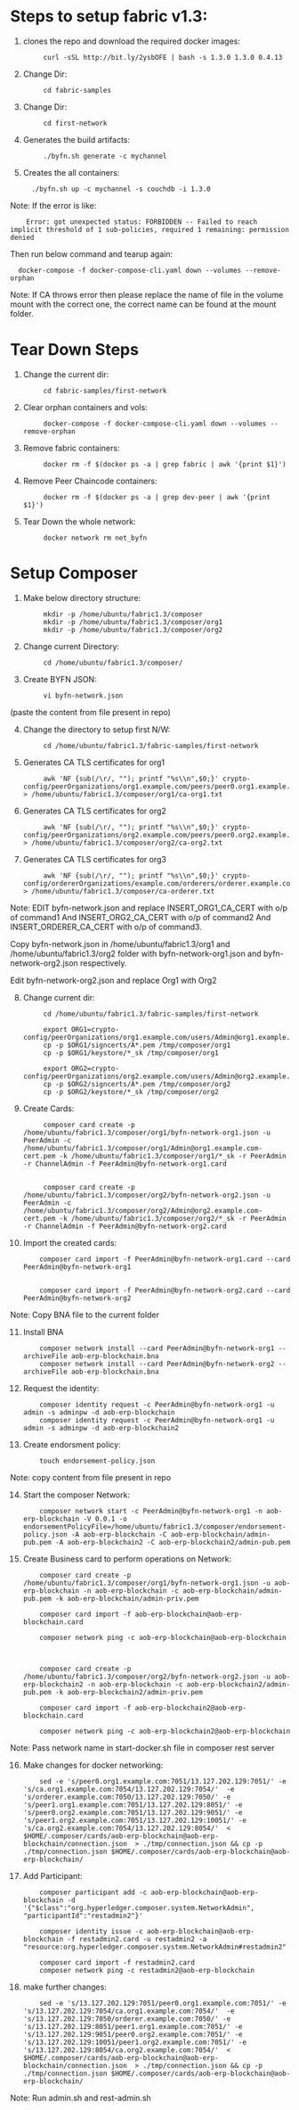 # Steps to setup fabric v1.3:


1. clones the repo and download the required docker images:

            curl -sSL http://bit.ly/2ysbOFE | bash -s 1.3.0 1.3.0 0.4.13
      
2. Change Dir: 

            cd fabric-samples

3. Change Dir:

            cd first-network

4. Generates the build artifacts:

            ./byfn.sh generate -c mychannel
      
5. Creates the all containers:

         ./byfn.sh up -c mychannel -s couchdb -i 1.3.0
   
Note: If the error is like:

        Error: got unexpected status: FORBIDDEN -- Failed to reach implicit threshold of 1 sub-policies, required 1 remaining: permission denied
   
   Then run below command and tearup again:
   
      docker-compose -f docker-compose-cli.yaml down --volumes --remove-orphan
   
Note:   If CA throws error then please replace the name of file in the volume mount with the correct one, the correct name can be found at the mount folder.



# Tear Down Steps
1. Change the current dir:

            cd fabric-samples/first-network

2. Clear orphan containers and vols:

            docker-compose -f docker-compose-cli.yaml down --volumes --remove-orphan

3. Remove fabric containers:

            docker rm -f $(docker ps -a | grep fabric | awk '{print $1}')

4. Remove Peer Chaincode containers:

            docker rm -f $(docker ps -a | grep dev-peer | awk '{print $1}')

5. Tear Down the whole network:

            docker network rm net_byfn





# Setup Composer
1. Make below directory structure:

            mkdir -p /home/ubuntu/fabric1.3/composer
            mkdir -p /home/ubuntu/fabric1.3/composer/org1
            mkdir -p /home/ubuntu/fabric1.3/composer/org2


2. Change current Directory:

            cd /home/ubuntu/fabric1.3/composer/

3. Create BYFN JSON:

            vi byfn-network.json
(paste the content from file present in repo)


4. Change the directory to setup first N/W:

            cd /home/ubuntu/fabric1.3/fabric-samples/first-network

5. Generates CA TLS certificates for org1

            awk 'NF {sub(/\r/, ""); printf "%s\\n",$0;}' crypto-config/peerOrganizations/org1.example.com/peers/peer0.org1.example.com/tls/ca.crt > /home/ubuntu/fabric1.3/composer/org1/ca-org1.txt

6. Generates CA TLS certificates for org2

            awk 'NF {sub(/\r/, ""); printf "%s\\n",$0;}' crypto-config/peerOrganizations/org2.example.com/peers/peer0.org2.example.com/tls/ca.crt > /home/ubuntu/fabric1.3/composer/org2/ca-org2.txt

7. Generates CA TLS certificates for org3

            awk 'NF {sub(/\r/, ""); printf "%s\\n",$0;}' crypto-config/ordererOrganizations/example.com/orderers/orderer.example.com/tls/ca.crt > /home/ubuntu/fabric1.3/composer/ca-orderer.txt


Note: EDIT byfn-network.json and replace INSERT_ORG1_CA_CERT with o/p of command1 And INSERT_ORG2_CA_CERT with o/p of command2 And INSERT_ORDERER_CA_CERT with o/p of command3.

Copy byfn-network.json in /home/ubuntu/fabric1.3/org1 and /home/ubuntu/fabric1.3/org2 folder with byfn-network-org1.json and byfn-network-org2.json respectively.

Edit byfn-network-org2.json and replace Org1 with Org2

8. Change current dir:

            cd /home/ubuntu/fabric1.3/fabric-samples/first-network
            
            export ORG1=crypto-config/peerOrganizations/org1.example.com/users/Admin@org1.example.com/msp
            cp -p $ORG1/signcerts/A*.pem /tmp/composer/org1
            cp -p $ORG1/keystore/*_sk /tmp/composer/org1

            export ORG2=crypto-config/peerOrganizations/org2.example.com/users/Admin@org2.example.com/msp
            cp -p $ORG2/signcerts/A*.pem /tmp/composer/org2
            cp -p $ORG2/keystore/*_sk /tmp/composer/org2


9. Create Cards: 

            composer card create -p /home/ubuntu/fabric1.3/composer/org1/byfn-network-org1.json -u PeerAdmin -c /home/ubuntu/fabric1.3/composer/org1/Admin@org1.example.com-cert.pem -k /home/ubuntu/fabric1.3/composer/org1/*_sk -r PeerAdmin -r ChannelAdmin -f PeerAdmin@byfn-network-org1.card


            composer card create -p /home/ubuntu/fabric1.3/composer/org2/byfn-network-org2.json -u PeerAdmin -c /home/ubuntu/fabric1.3/composer/org2/Admin@org2.example.com-cert.pem -k /home/ubuntu/fabric1.3/composer/org2/*_sk -r PeerAdmin -r ChannelAdmin -f PeerAdmin@byfn-network-org2.card



10. Import the created cards:

            composer card import -f PeerAdmin@byfn-network-org1.card --card PeerAdmin@byfn-network-org1


            composer card import -f PeerAdmin@byfn-network-org2.card --card PeerAdmin@byfn-network-org2



Note: Copy BNA file to the current folder

11. Install BNA

            composer network install --card PeerAdmin@byfn-network-org1 --archiveFile aob-erp-blockchain.bna
            composer network install --card PeerAdmin@byfn-network-org2 --archiveFile aob-erp-blockchain.bna

12. Request the identity:

            composer identity request -c PeerAdmin@byfn-network-org1 -u admin -s adminpw -d aob-erp-blockchain
            composer identity request -c PeerAdmin@byfn-network-org1 -u admin -s adminpw -d aob-erp-blockchain2

13. Create endorsment policy:

            touch endorsement-policy.json

Note: copy content from file present in repo

14. Start the composer Network:

            composer network start -c PeerAdmin@byfn-network-org1 -n aob-erp-blockchain -V 0.0.1 -o endorsementPolicyFile=/home/ubuntu/fabric1.3/composer/endorsement-policy.json -A aob-erp-blockchain -C aob-erp-blockchain/admin-pub.pem -A aob-erp-blockchain2 -C aob-erp-blockchain2/admin-pub.pem


15. Create Business card to perform operations on Network:

            composer card create -p /home/ubuntu/fabric1.3/composer/org1/byfn-network-org1.json -u aob-erp-blockchain -n aob-erp-blockchain -c aob-erp-blockchain/admin-pub.pem -k aob-erp-blockchain/admin-priv.pem

            composer card import -f aob-erp-blockchain@aob-erp-blockchain.card

            composer network ping -c aob-erp-blockchain@aob-erp-blockchain



            composer card create -p /home/ubuntu/fabric1.3/composer/org2/byfn-network-org2.json -u aob-erp-blockchain2 -n aob-erp-blockchain -c aob-erp-blockchain2/admin-pub.pem -k aob-erp-blockchain2/admin-priv.pem

            composer card import -f aob-erp-blockchain2@aob-erp-blockchain.card

            composer network ping -c aob-erp-blockchain2@aob-erp-blockchain



Note: Pass network name in start-docker.sh file in composer rest server


16. Make changes for docker networking:

            sed -e 's/peer0.org1.example.com:7051/13.127.202.129:7051/' -e 's/ca.org1.example.com:7054/13.127.202.129:7054/'  -e 's/orderer.example.com:7050/13.127.202.129:7050/' -e 's/peer1.org1.example.com:7051/13.127.202.129:8051/' -e 's/peer0.org2.example.com:7051/13.127.202.129:9051/' -e 's/peer1.org2.example.com:7051/13.127.202.129:10051/' -e 's/ca.org2.example.com:7054/13.127.202.129:8054/'  < $HOME/.composer/cards/aob-erp-blockchain@aob-erp-blockchain/connection.json  > ./tmp/connection.json && cp -p ./tmp/connection.json $HOME/.composer/cards/aob-erp-blockchain@aob-erp-blockchain/

17. Add Participant:

            composer participant add -c aob-erp-blockchain@aob-erp-blockchain -d '{"$class":"org.hyperledger.composer.system.NetworkAdmin", "participantId":"restadmin2"}'
            
            composer identity issue -c aob-erp-blockchain@aob-erp-blockchain -f restadmin2.card -u restadmin2 -a "resource:org.hyperledger.composer.system.NetworkAdmin#restadmin2"

            composer card import -f restadmin2.card
            composer network ping -c restadmin2@aob-erp-blockchain

18. make further changes:

            sed -e 's/13.127.202.129:7051/peer0.org1.example.com:7051/' -e 's/13.127.202.129:7054/ca.org1.example.com:7054/'  -e 's/13.127.202.129:7050/orderer.example.com:7050/' -e 's/13.127.202.129:8051/peer1.org1.example.com:7051/' -e 's/13.127.202.129:9051/peer0.org2.example.com:7051/' -e 's/13.127.202.129:10051/peer1.org2.example.com:7051/' -e 's/13.127.202.129:8054/ca.org2.example.com:7054/'  < $HOME/.composer/cards/aob-erp-blockchain@aob-erp-blockchain/connection.json  > ./tmp/connection.json && cp -p ./tmp/connection.json $HOME/.composer/cards/aob-erp-blockchain@aob-erp-blockchain/


Note: Run admin.sh and rest-admin.sh

